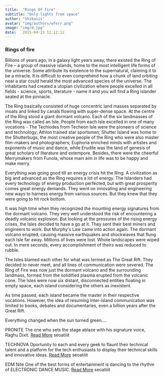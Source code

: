```yaml
---
title:  "Rings Of Fire"
subtitle: "Only lights from space"
author: "Shibasis"
avatar: "img/authors/wferr.png"
image: "img/d.jpg"
date:   2015-04-23 12:12:12
---
```


### Rings of fire
Billions of years ago, in a galaxy light years away, there existed the Ring of Fire – a group of massive islands, home to the most intelligent life forms of the universe. Some attribute its existence to the supernatural, claiming it to be a miracle. It is difficult to even comprehend how a chunk of land orbiting near a star could herald the most advanced species of the universe. The inhabitants had created a utopian civilization where people excelled in all fields - science, sports, literature - name it and you will find a Ring islander seated at the pinnacle.

The Ring basically consisted of huge concentric land masses separated by moats and linked by canals flowing with super-dense space. At the centre of the Ring stood a giant dormant volcano. Each of the six landmasses of the Ring was called an Isle. People from each Isle excelled in one of many vocations - The Techiodes from Techeon Isle were the pioneers of science and technology; Athlon trained star sportsmen; Shutter Island was home to the Shutterbugs, the most creative people of the Ring who were also master film-makers and photographers; Euphoria enriched minds with artistes and exponents of music and dance, while Erudite was the land of genesis of great scholars of literature and extempore. Besides, there were the cheerful Merrymakers from Funola, whose main aim in life was to be happy and make merry.

Everything was going good till an energy crisis hit the Ring. A civilization as big and advanced as the Ring requires a lot of energy. The Islanders had every technology of energy production perfected, but with great prosperity comes great energy demands. They went on innovating and engineering new ways to harness energy from various sources. But they knew that they were going to hit rock bottom.

It was high time when they recognized the mounting energy signatures from the dormant volcano. They very well understood the risk of encountering a deadly volcanic explosion. But looking at the pressures of the rising energy crises, the Isles decided to have a go at it. They sent their best miners and engineers to work. But Murphy's Law came into action again. The dormant volcano erupted, causing massive earthquakes and shockwaves that flung each Isle far away. Millions of lives were lost. Whole landscapes were wiped out. In mere seconds, every accomplishment of theirs was reduced to rubble.

The Isles blamed each other for what was termed as The Great Rift. They decided to never meet, and all lines of communication were severed. The Ring of Fire was now just the dormant volcano and the surrounding landmass, formed from the solidified plasma erupted from the volcanic cone. The Isles were now six distant, disconnected entities floating in empty space, each island considering the others as inexistent.

As time passed, each island became the master in their respective vocations. However, the idea of resuming inter-island communication was limited to books, debates and documentaries, even a billion years after the Great Rift.

Everything changed when the sun turned green....

PRONITE
The one who sets the stage ablaze with his signature voice, Raghu Dixit.
[Read More](www.advaita.io)
seoatiiit

TECHNOVA
Oportunity to each and every geek to flaunt their technical talent and a platform for the tech enthusiasts to display their technical skills and innovative ideas.
[Read More](www.advaita.io)
seoatiiit

EDM Nite
One of the best forms of entertainment is dancing to the rhythm of ELECTRONIC DANCE MUSIC.
[Read More](www.advaita.io)
seoatiiit